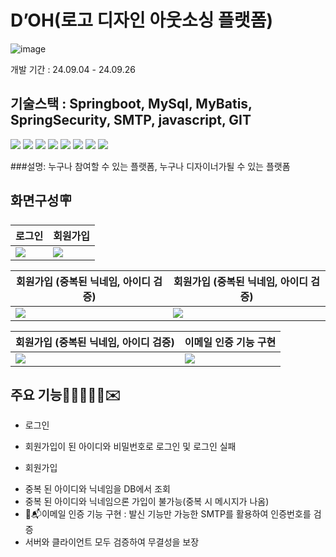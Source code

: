 # D’OH(로고 디자인 아웃소싱 플랫폼)
![image](https://github.com/user-attachments/assets/4ac13604-ab82-47f3-8dfe-331c8d2f2bcb)

개발 기간 : 24.09.04 - 24.09.26


기술스택 : Springboot, MySql, MyBatis, SpringSecurity, SMTP, javascript, GIT
---

<img src="https://img.shields.io/badge/html5-E34F26?style=for-the-badge&logo=html5&logoColor=white">
<img src="https://img.shields.io/badge/css-1572B6?style=for-the-badge&logo=css3&logoColor=white"> 
<img src="https://img.shields.io/badge/javascript-F7DF1E?style=for-the-badge&logo=javascript&logoColor=black"> 
<img src="https://img.shields.io/badge/jquery-0769AD?style=for-the-badge&logo=jquery&logoColor=white">
<img src="https://img.shields.io/badge/mysql-4479A1?style=for-the-badge&logo=mysql&logoColor=white"> 
<img src="https://img.shields.io/badge/spring-6DB33F?style=for-the-badge&logo=spring&logoColor=white"> 
<img src="https://img.shields.io/badge/github-181717?style=for-the-badge&logo=github&logoColor=white">
<img src="https://img.shields.io/badge/git-F05032?style=for-the-badge&logo=git&logoColor=white">


###설명: 누구나 참여할 수 있는 플랫폼, 누구나 디자이너가될 수 있는 플랫폼

화면구성🪧
---

| 로그인 | 회원가입 |
| ------ | -------- |
| <img src="https://github.com/user-attachments/assets/104e48c0-dc45-4180-91af-5c1b8bb70999"> | <img src="https://github.com/user-attachments/assets/ff37ffc8-366d-4845-abe6-cb2a5e5d914d"> |

| 회원가입 (중복된 닉네임, 아이디 검증) | 회원가입 (중복된 닉네임, 아이디 검증) |
| -------------------------------------- | -------- |
| <img src="https://github.com/user-attachments/assets/b87e6d81-09a3-4c81-92fa-374217143e38"> | <img src="https://github.com/user-attachments/assets/d84b575f-c5a5-4669-89b7-6fee63e72811"> |

| 회원가입 (중복된 닉네임, 아이디 검증) | 이메일 인증 기능 구현 |
| ------------------- | -------------------- |
| <img src="https://github.com/user-attachments/assets/c04930ae-709f-44a3-8a9e-e817198b5db7"> | <img src="https://github.com/user-attachments/assets/47bf3c5e-711b-432e-af5d-417aed3ad47d">  |


주요 기능🎯🔔📢🔎🧾✉️
---
* 로그인
- 회원가입이 된 아이디와 비밀번호로 로그인 및 로그인 실패

* 회원가입
- 중복 된 아이디와 닉네임을 DB에서 조회
- 중복 된 아이디와 닉네임으론 가입이 불가능(중복 시 메시지가 나옴)
- 📨📬이메일 인증 기능 구현 : 발신 기능만 가능한 SMTP를 활용하여 인증번호를 검증
- 서버와 클라이언트 모두 검증하여 무결성을 보장








